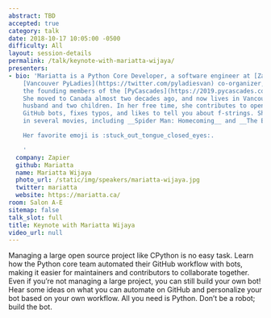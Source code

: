 ```yaml
---
abstract: TBD
accepted: true
category: talk
date: 2018-10-17 10:05:00 -0500
difficulty: All
layout: session-details
permalink: /talk/keynote-with-mariatta-wijaya/
presenters:
- bio: 'Mariatta is a Python Core Developer, a software engineer at [Zapier](https://zapier.com/),
    [Vancouver PyLadies](https://twitter.com/pyladiesvan) co-organizer, and one of
    the founding members of the [PyCascades](https://2019.pycascades.com/) conference.
    She moved to Canada almost two decades ago, and now lives in Vancouver with her
    husband and two children. In her free time, she contributes to open source, builds
    GitHub bots, fixes typos, and likes to tell you about f-strings. She''s been [credited](https://www.imdb.com/name/nm7641957/?ref_=nv_sr_1)
    in several movies, including __Spider Man: Homecoming__ and __The Emoji Movie__.

    Her favorite emoji is :stuck_out_tongue_closed_eyes:.

    '
  company: Zapier
  github: Mariatta
  name: Mariatta Wijaya
  photo_url: /static/img/speakers/mariatta-wijaya.jpg
  twitter: mariatta
  website: https://mariatta.ca/
room: Salon A-E
sitemap: false
talk_slot: full
title: Keynote with Mariatta Wijaya
video_url: null
---
```


Managing a large open source project like CPython is no easy task. Learn how the Python core team automated their GitHub workflow with bots, making it easier for maintainers and contributors to collaborate together. Even if you’re not managing a large project, you can still build your own bot! Hear some ideas on what you can automate on GitHub and personalize your bot based on your own workflow. All you need is Python. Don’t be a robot; build the bot.